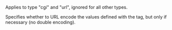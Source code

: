 Applies to type "cgi" and "url", ignored for all other types.

Specifies whether to URL encode the values defined with the tag, but only if necessary (no double encoding).